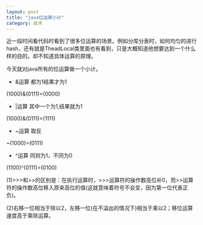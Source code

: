 ```yaml
---
layout: post
title: "java位运算小计"
category: 技术
---
```


近一段时间看代码时看到了很多位运算的场景。例如分库分表时，如何均匀的进行hash，还有就是TheadLocal类里面也有看到，只是大概知道他想要达到一个什么样的目的。却不知道具体运算的原理。

今天就对java所有的位运算做一个小计。

* &运算 都为1结果才为1

(1000)&(0111)=(0000)
* |运算 其中一个为1,结果就为1

(1000)&(0111)=(1111)
* ~运算 取反

~(1000)=(0111)
* ^运算 同则为1，不同为0

(1100)^(0111)=(0100)

(1)>>>和>>的区别是：在执行运算时，>>>运算符的操作数高位补0，而>>运算符的操作数高位移入原来高位的值(这就意味着符号不会变，因为第一位代表正负)。 　　

(2)右移一位相当于除以2，左移一位(在不溢出的情况下)相当于乘以2；移位运算速度高于乘除运算。